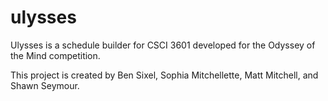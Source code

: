 # ulysses

Ulysses is a schedule builder for CSCI 3601 developed for the Odyssey of the Mind competition.

This project is created by Ben Sixel, Sophia Mitchellette, Matt Mitchell, and Shawn Seymour.
